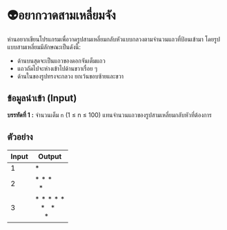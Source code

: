# 👽อยากวาดสามเหลี่ยมจัง
ห่านอยากเขียนโปรแกรมเพื่อวาดรูปสามเหลี่ยมกลับหัวแบบกลวงตามจำนวนแถวที่ป้อนเข้ามา
โดยรูปแบบสามเหลี่ยมมีลักษณะเป็นดังนี้:

- ด้านบนสุดจะเป็นแถวของดอกจันเต็มแถว
- แถวถัดไปจะห่างเข้าไปด้านขวาเรื่อย ๆ
- ด้านในของรูปทรงจะกลวง ยกเว้นขอบซ้ายและขวา

## ข้อมูลนำเข้า (Input) 
**บรรทัดที่ 1 :**  จำนวนเต็ม `n` (1 ≤ n ≤ 100) แทนจำนวนแถวของรูปสามเหลี่ยมกลับหัวที่ต้องการ

## ตัวอย่าง
|**Input**|**Output**|
|-----------------------|-----------------------|
| 1 | * <br> |
| 2 | * * * <br>&nbsp;&nbsp;* <br> |
| 3 | * * * * * <br>&nbsp;&nbsp;&nbsp;\*&nbsp;&nbsp;&nbsp;* <br>&nbsp;&nbsp;&nbsp;&nbsp;&nbsp;* |
